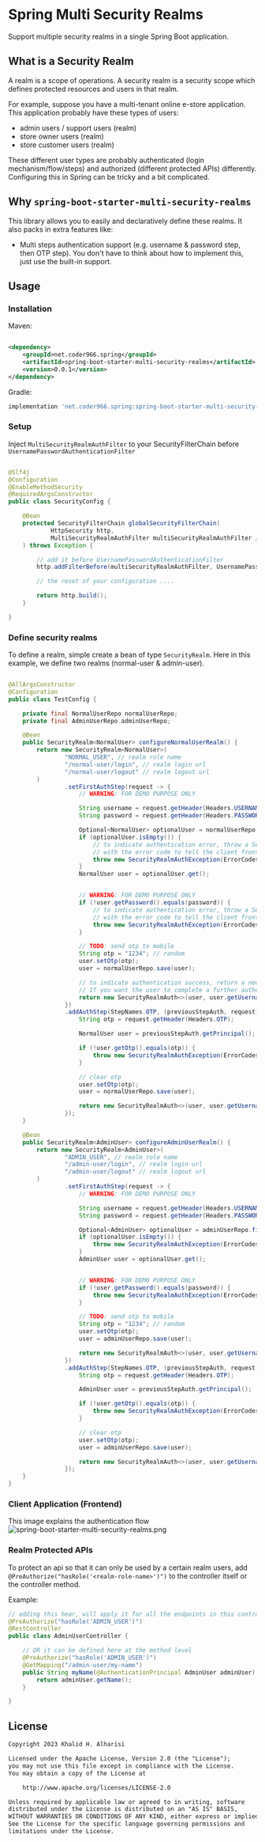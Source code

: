 # Spring Multi Security Realms

Support multiple security realms in a single Spring Boot application.

## What is a Security Realm

A realm is a scope of operations. A security realm is a security scope which defines protected resources and users in that realm.

For example, suppose you have a multi-tenant online e-store application. This application probably have these types of users:

- admin users / support users (realm)
- store owner users (realm)
- store customer users (realm)

These different user types are probably authenticated (login mechanism/flow/steps) and authorized (different protected APIs) differently.
Configuring this in Spring can be tricky and a bit complicated.

## Why `spring-boot-starter-multi-security-realms`

This library allows you to easily and declaratively define these realms. It also packs in extra features like:

- Multi steps authentication support (e.g. username & password step, then OTP step). You don't have to think about how to implement this, just use the built-in
  support.

## Usage

### Installation

Maven:

```xml

<dependency>
    <groupId>net.coder966.spring</groupId>
    <artifactId>spring-boot-starter-multi-security-realms</artifactId>
    <version>0.0.1</version>
</dependency>
```

Gradle:

```groovy
implementation 'net.coder966.spring:spring-boot-starter-multi-security-realms:0.0.1'
```

### Setup

Inject `MultiSecurityRealmAuthFilter` to your SecurityFilterChain before `UsernamePasswordAuthenticationFilter`

```java

@Slf4j
@Configuration
@EnableMethodSecurity
@RequiredArgsConstructor
public class SecurityConfig {

    @Bean
    protected SecurityFilterChain globalSecurityFilterChain(
            HttpSecurity http,
            MultiSecurityRealmAuthFilter multiSecurityRealmAuthFilter // inject this filter
    ) throws Exception {

        // add it before UsernamePasswordAuthenticationFilter
        http.addFilterBefore(multiSecurityRealmAuthFilter, UsernamePasswordAuthenticationFilter.class);

        // the reset of your configuration ....

        return http.build();
    }

}
```

### Define security realms

To define a realm, simple create a bean of type `SecurityRealm`.
Here in this example, we define two realms (normal-user & admin-user).

```java

@AllArgsConstructor
@Configuration
public class TestConfig {

    private final NormalUserRepo normalUserRepo;
    private final AdminUserRepo adminUserRepo;

    @Bean
    public SecurityRealm<NormalUser> configureNormalUserRealm() {
        return new SecurityRealm<NormalUser>(
                "NORMAL_USER", // realm role name
                "/normal-user/login", // realm login url
                "/normal-user/logout" // realm logout url
        )
                .setFirstAuthStep(request -> {
                    // WARNING: FOR DEMO PURPOSE ONLY

                    String username = request.getHeader(Headers.USERNAME);
                    String password = request.getHeader(Headers.PASSWORD);

                    Optional<NormalUser> optionalUser = normalUserRepo.findByUsername(username);
                    if (optionalUser.isEmpty()) {
                        // to indicate authentication error, throw a SecurityRealmAuthException 
                        // with the error code to tell the client frontend how to deal with it or to display an appropriate message.
                        throw new SecurityRealmAuthException(ErrorCodes.BAD_CREDENTIALS);
                    }
                    NormalUser user = optionalUser.get();


                    // WARNING: FOR DEMO PURPOSE ONLY
                    if (!user.getPassword().equals(password)) {
                        // to indicate authentication error, throw a SecurityRealmAuthException 
                        // with the error code to tell the client frontend how to deal with it or to display an appropriate message.
                        throw new SecurityRealmAuthException(ErrorCodes.BAD_CREDENTIALS);
                    }

                    // TODO: send otp to mobile
                    String otp = "1234"; // random
                    user.setOtp(otp);
                    user = normalUserRepo.save(user);

                    // to indicate authentication success, return a new SecurityRealmAuth 
                    // If you want the user to complete a further authentication step, specify its name in SecurityRealmAuth constructor arguments.
                    return new SecurityRealmAuth<>(user, user.getUsername(), null, StepNames.OTP);
                })
                .addAuthStep(StepNames.OTP, (previousStepAuth, request) -> {
                    String otp = request.getHeader(Headers.OTP);

                    NormalUser user = previousStepAuth.getPrincipal();

                    if (!user.getOtp().equals(otp)) {
                        throw new SecurityRealmAuthException(ErrorCodes.BAD_OTP);
                    }

                    // clear otp
                    user.setOtp(otp);
                    user = normalUserRepo.save(user);

                    return new SecurityRealmAuth<>(user, user.getUsername(), null);
                });
    }

    @Bean
    public SecurityRealm<AdminUser> configureAdminUserRealm() {
        return new SecurityRealm<AdminUser>(
                "ADMIN_USER", // realm role name
                "/admin-user/login", // realm login url
                "/admin-user/logout" // realm logout url
        )
                .setFirstAuthStep(request -> {
                    // WARNING: FOR DEMO PURPOSE ONLY

                    String username = request.getHeader(Headers.USERNAME);
                    String password = request.getHeader(Headers.PASSWORD);

                    Optional<AdminUser> optionalUser = adminUserRepo.findByUsername(username);
                    if (optionalUser.isEmpty()) {
                        throw new SecurityRealmAuthException(ErrorCodes.BAD_CREDENTIALS);
                    }
                    AdminUser user = optionalUser.get();


                    // WARNING: FOR DEMO PURPOSE ONLY
                    if (!user.getPassword().equals(password)) {
                        throw new SecurityRealmAuthException(ErrorCodes.BAD_CREDENTIALS);
                    }

                    // TODO: send otp to mobile
                    String otp = "1234"; // random
                    user.setOtp(otp);
                    user = adminUserRepo.save(user);

                    return new SecurityRealmAuth<>(user, user.getUsername(), null, StepNames.OTP);
                })
                .addAuthStep(StepNames.OTP, (previousStepAuth, request) -> {
                    String otp = request.getHeader(Headers.OTP);

                    AdminUser user = previousStepAuth.getPrincipal();

                    if (!user.getOtp().equals(otp)) {
                        throw new SecurityRealmAuthException(ErrorCodes.BAD_OTP);
                    }

                    // clear otp
                    user.setOtp(otp);
                    user = adminUserRepo.save(user);

                    return new SecurityRealmAuth<>(user, user.getUsername(), null);
                });
    }
}
```

### Client Application (Frontend)

This image explains the authentication flow
![spring-boot-starter-multi-security-realms.png](docs/spring-boot-starter-multi-security-realms.png)

### Realm Protected APIs

To protect an api so that it can only be used by a certain realm users, add `@PreAuthorize("hasRole('<realm-role-name>')")` to the controller itself or the
controller method.

Example:

```java
// adding this hear, will apply it for all the endpoints in this controller
@PreAuthorize("hasRole('ADMIN_USER')")
@RestController
public class AdminUserController {

    // OR it can be defined here at the method level
    @PreAuthorize("hasRole('ADMIN_USER')")
    @GetMapping("/admin-user/my-name")
    public String myName(@AuthenticationPrincipal AdminUser adminUser) {
        return adminUser.getName();
    }

}
```

## License

```txt
Copyright 2023 Khalid H. Alharisi

Licensed under the Apache License, Version 2.0 (the "License");
you may not use this file except in compliance with the License.
You may obtain a copy of the License at

    http://www.apache.org/licenses/LICENSE-2.0

Unless required by applicable law or agreed to in writing, software
distributed under the License is distributed on an "AS IS" BASIS,
WITHOUT WARRANTIES OR CONDITIONS OF ANY KIND, either express or implied.
See the License for the specific language governing permissions and
limitations under the License.
```